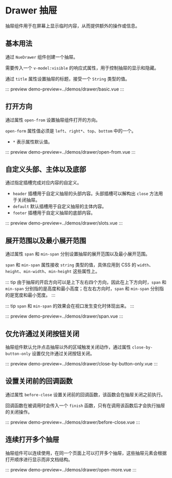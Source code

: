 # Drawer 抽屉

抽屉组件用于在屏幕上显示临时内容，从而提供额外的操作或信息。

## 基本用法

通过 `NueDrawer` 组件创建一个抽屉。

需要传入一个 `v-model:visible` 的响应式属性，用于控制抽屉的显示和隐藏。

通过 `title` 属性设置抽屉的标题，接受一个 `String` 类型的值。

::: preview
demo-preview=../demos/drawer/basic.vue
:::

## 打开方向

通过属性 `open-from` 设置抽屉组件打开的方向。

`open-form` 属性值必须是 `left`、`right*`、`top`、`bottom` 中的一个。

- `*` 表示属性默认值。

::: preview
demo-preview=../demos/drawer/open-from.vue
:::

## 自定义头部、主体以及底部

通过指定插槽完成对应内容的自定义。

- `header` 插槽用于自定义抽屉的头部内容。头部插槽可以解构出 `close` 方法用于关闭抽屉。
- `default` 默认插槽用于自定义抽屉的主体内容。
- `footer` 插槽用于自定义抽屉的底部内容。

::: preview
demo-preview=../demos/drawer/slots.vue
:::

## 展开范围以及最小展开范围

通过属性 `span` 和 `min-span` 分别设置抽屉的展开范围以及最小展开范围。

`span` 和 `min-span` 属性接收 `string` 类型的值，具体应用到 CSS 的 `width`、`height`、`min-width`、`min-height` 这些属性上。

::: tip
由于抽屉的开启方向可以是上下左右四个方向，因此在上下方向时，`span` 和 `min-span` 分别指的是高度和最小高度；在左右方向时，`span` 和 `min-span` 分别指的是宽度和最小宽度。
:::

::: tip
`span` 和 `min-span` 的效果会在视口发生变化时体现出来。
:::

::: preview
demo-preview=../demos/drawer/span.vue
:::

## 仅允许通过关闭按钮关闭

抽屉组件默认允许点击抽屉以外的区域触发关闭动作，通过属性 `close-by-button-only` 设置仅允许通过关闭按钮关闭。

::: preview
demo-preview=../demos/drawer/close-by-button-only.vue
:::

## 设置关闭前的回调函数

通过属性 `before-close` 设置关闭前的回调函数，该函数会在抽屉关闭之前执行。

回调函数在被调用时会传入一个 `finish` 函数，只有在调用该函数后才会执行抽屉的关闭操作。

::: preview
demo-preview=../demos/drawer/before-close.vue
:::

## 连续打开多个抽屉

抽屉组件可以连续使用，在同一个页面上可以打开多个抽屉，这些抽屉元素会根据打开顺序进行显示而非文档结构。

::: preview
demo-preview=../demos/drawer/open-more.vue
:::

